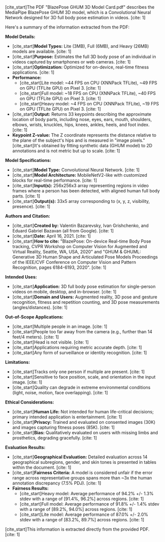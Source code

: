 [cite_start]The PDF "BlazePose GHUM 3D Model Card.pdf" describes the MediaPipe BlazePose GHUM 3D model, which is a Convolutional Neural Network designed for 3D full body pose estimation in videos. [cite: 1]

Here's a summary of the information extracted from the PDF:

**Model Details:**
* [cite_start]**Model Types:** Lite (3MB), Full (6MB), and Heavy (26MB) models are available. [cite: 1]
* [cite_start]**Purpose:** Estimates the full 3D body pose of an individual in videos captured by smartphones or web cameras. [cite: 1]
* [cite_start]**Optimization:** Optimized for on-device, real-time fitness applications. [cite: 1]
* **Performance:**
    * [cite_start]Lite model: ~44 FPS on CPU (XNNPack TFLite), ~49 FPS on GPU (TFLite GPU) on Pixel 3. [cite: 1]
    * [cite_start]Full model: ~18 FPS on CPU (XNNPack TFLite), ~40 FPS on GPU (TFLite GPU) on Pixel 3. [cite: 1]
    * [cite_start]Heavy model: ~4 FPS on CPU (XNNPack TFLite), ~19 FPS on GPU (TFLite GPU) on Pixel 3. [cite: 1]
* [cite_start]**Output:** Returns 33 keypoints describing the approximate location of body parts, including nose, eyes, ears, mouth, shoulders, elbows, wrists, knuckles, hips, knees, ankles, heels, and foot index. [cite: 1]
* **Keypoint Z-value:** The Z coordinate represents the distance relative to the plane of the subject's hips and is measured in "image pixels." [cite_start]It's obtained by fitting synthetic data (GHUM model) to 2D annotations and is not metric but up to scale. [cite: 1]

**Model Specifications:**
* [cite_start]**Model Type:** Convolutional Neural Network. [cite: 1]
* [cite_start]**Model Architecture:** MobileNetV2-like with customized blocks for real-time performance. [cite: 1]
* [cite_start]**Input(s):** 256x256x3 array representing regions in video frames where a person has been detected, with aligned human full body parts. [cite: 1]
* [cite_start]**Output(s):** 33x5 array corresponding to (x, y, z, visibility, presence). [cite: 1]

**Authors and Citation:**
* [cite_start]**Created by:** Valentin Bazarevsky, Ivan Grishchenko, and Eduard Gabriel Bazavan (all from Google). [cite: 1]
* [cite_start]**Date:** April 16, 2021. [cite: 1]
* [cite_start]**How to cite:** "BlazePose: On-device Real-time Body Pose tracking, CVPR Workshop on Computer Vision for Augmented and Virtual Reality, Seattle, WA, USA, 2020" and "GHUM & GHUML: Generative 3D Human Shape and Articulated Pose Models Proceedings of the IEEE/CVF Conference on Computer Vision and Pattern Recognition, pages 6184-6193, 2020". [cite: 1]

**Intended Uses:**
* [cite_start]**Application:** 3D full body pose estimation for single-person videos on mobile, desktop, and in-browser. [cite: 1]
* [cite_start]**Domain and Users:** Augmented reality, 3D pose and gesture recognition, fitness and repetition counting, and 3D pose measurements (angles/distances). [cite: 1]

**Out-of-Scope Applications:**
* [cite_start]Multiple people in an image. [cite: 1]
* [cite_start]People too far away from the camera (e.g., further than 14 feet/4 meters). [cite: 1]
* [cite_start]Head is not visible. [cite: 1]
* [cite_start]Applications requiring metric accurate depth. [cite: 1]
* [cite_start]Any form of surveillance or identity recognition. [cite: 1]

**Limitations:**
* [cite_start]Tracks only one person if multiple are present. [cite: 1]
* [cite_start]Sensitive to face position, scale, and orientation in the input image. [cite: 1]
* [cite_start]Quality can degrade in extreme environmental conditions (light, noise, motion, face overlapping). [cite: 1]

**Ethical Considerations:**
* [cite_start]**Human Life:** Not intended for human life-critical decisions; primary intended application is entertainment. [cite: 1]
* [cite_start]**Privacy:** Trained and evaluated on consented images (30K) and images capturing fitness poses (85K). [cite: 1]
* [cite_start]**Bias:** Qualitatively evaluated on users with missing limbs and prosthetics, degrading gracefully. [cite: 1]

**Evaluation Results:**
* [cite_start]**Geographical Evaluation:** Detailed evaluation across 14 geographical subregions, gender, and skin tones is presented in tables within the document. [cite: 1]
* [cite_start]**Fairness Criteria:** A model is considered unfair if the error range across representative groups spans more than ~3x the human annotation discrepancy (7.5% PDJ). [cite: 1]
* **Fairness Results:**
    * [cite_start]Heavy model: Average performance of 94.2% +/- 1.3% stdev with a range of [91.4%, 96.2%] across regions. [cite: 1]
    * [cite_start]Full model: Average performance of 91.8% +/- 1.4% stdev with a range of [89.2%, 94.0%] across regions. [cite: 1]
    * [cite_start]Lite model: Average performance of 87.0% +/- 2.0% stdev with a range of [83.2%, 89.7%] across regions. [cite: 1]

[cite_start]This information is extracted directly from the provided PDF. [cite: 1]